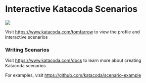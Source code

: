 # Interactive Katacoda Scenarios

[![](http://shields.katacoda.com/katacoda/tomfarrow/count.svg)](https://www.katacoda.com/tomfarrow "Get your profile on Katacoda.com")

Visit https://www.katacoda.com/tomfarrow to view the profile and interactive scenarios

### Writing Scenarios
Visit https://www.katacoda.com/docs to learn more about creating Katacoda scenarios

For examples, visit https://github.com/katacoda/scenario-example
